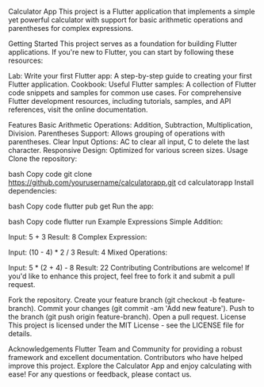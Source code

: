 Calculator App
This project is a Flutter application that implements a simple yet powerful calculator with support for basic arithmetic operations and parentheses for complex expressions.

Getting Started
This project serves as a foundation for building Flutter applications. If you're new to Flutter, you can start by following these resources:

Lab: Write your first Flutter app: A step-by-step guide to creating your first Flutter application.
Cookbook: Useful Flutter samples: A collection of Flutter code snippets and samples for common use cases.
For comprehensive Flutter development resources, including tutorials, samples, and API references, visit the online documentation.

Features
Basic Arithmetic Operations: Addition, Subtraction, Multiplication, Division.
Parentheses Support: Allows grouping of operations with parentheses.
Clear Input Options: AC to clear all input, C to delete the last character.
Responsive Design: Optimized for various screen sizes.
Usage
Clone the repository:

bash
Copy code
git clone https://github.com/yourusername/calculatorapp.git
cd calculatorapp
Install dependencies:

bash
Copy code
flutter pub get
Run the app:

bash
Copy code
flutter run
Example Expressions
Simple Addition:

Input: 5 + 3
Result: 8
Complex Expression:

Input: (10 - 4) * 2 / 3
Result: 4
Mixed Operations:

Input: 5 * (2 + 4) - 8
Result: 22
Contributing
Contributions are welcome! If you'd like to enhance this project, feel free to fork it and submit a pull request.

Fork the repository.
Create your feature branch (git checkout -b feature-branch).
Commit your changes (git commit -am 'Add new feature').
Push to the branch (git push origin feature-branch).
Open a pull request.
License
This project is licensed under the MIT License - see the LICENSE file for details.

Acknowledgements
Flutter Team and Community for providing a robust framework and excellent documentation.
Contributors who have helped improve this project.
Explore the Calculator App and enjoy calculating with ease! For any questions or feedback, please contact us.
